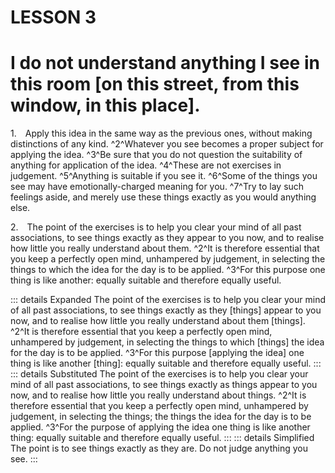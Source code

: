 # LESSON 3

# I do not understand anything I see in this room [on this street, from this window, in this place].

<a name=w-pi-3-1></a>1.&emsp;Apply this idea in the same way as the previous ones, without making distinctions of any kind. ^2^Whatever you see becomes a proper subject for applying the idea. ^3^Be sure that you do not question the suitability of anything for application of the idea. ^4^These are not exercises in judgement. ^5^Anything is suitable if you see it. ^6^Some of the things you see may have emotionally-charged meaning for you. ^7^Try to lay such feelings aside, and merely use these things exactly as you would anything else.

<a name=w-pi-3-2></a>2.&emsp;The point of the exercises is to help you clear your mind of all past associations, to see things exactly as they appear to you now, and to realise how little you really understand about them. ^2^It is therefore essential that you keep a perfectly open mind, unhampered by judgement, in selecting the things to which the idea for the day is to be applied. ^3^For this purpose one thing is like another: equally suitable and therefore equally useful.


::: details Expanded
The point of the exercises is to help you clear your mind of all past associations, to see things exactly as they [things] appear to you now, and to realise how little you really understand about them [things]. ^2^It is therefore essential that you keep a perfectly open mind, unhampered by judgement, in selecting the things to which [things] the idea for the day is to be applied. ^3^For this purpose [applying the idea] one thing is like another [thing]: equally suitable and therefore equally useful.
:::
::: details Substituted
The point of the exercises is to help you clear your mind of all past associations, to see things exactly as things appear to you now, and to realise how little you really understand about things. ^2^It is therefore essential that you keep a perfectly open mind, unhampered by judgement, in selecting the things; the things the idea for the day is to be applied. ^3^For the purpose of applying the idea one thing is like another thing: equally suitable and therefore equally useful.
:::
::: details Simplified
The point is to see things exactly as they are. Do not judge anything you see.
:::
